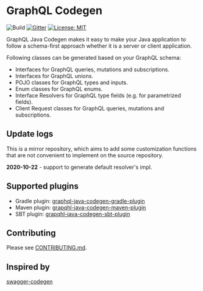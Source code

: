 # GraphQL Codegen #

![Build](https://github.com/growingio/graphql-java-codegen/workflows/Build/badge.svg)
[![Gitter](https://badges.gitter.im/graphql-java-codegen/community.svg)](https://gitter.im/graphql-java-codegen/community?utm_source=badge&utm_medium=badge&utm_campaign=pr-badge)
[![License: MIT](https://img.shields.io/badge/License-MIT-yellow.svg)](https://opensource.org/licenses/MIT)

GraphQL Java Codegen makes it easy to make your Java application to follow a schema-first approach whether it is a server or client application.


Following classes can be generated based on your GraphQL schema:
* Interfaces for GraphQL queries, mutations and subscriptions.
* Interfaces for GraphQL unions.
* POJO classes for GraphQL types and inputs.
* Enum classes for GraphQL enums.
* Interface Resolvers for GraphQL type fields (e.g. for parametrized fields).
* Client Request classes for GraphQL queries, mutations and subscriptions.

## Update logs

This is a mirror repository, which aims to add some customization functions that are not convenient to implement on the source repository.

**2020-10-22** 
    - support to generate default resolver's impl.

## Supported plugins

* Gradle plugin: [graphql-java-codegen-gradle-plugin](plugins/gradle)
* Maven plugin: [grapqhl-java-codegen-maven-plugin](plugins/maven) 
* SBT plugin: [grapqhl-java-codegen-sbt-plugin](plugins/sbt) 


## Contributing

Please see [CONTRIBUTING.md](CONTRIBUTING.md).


## Inspired by

[swagger-codegen](https://github.com/swagger-api/swagger-codegen)